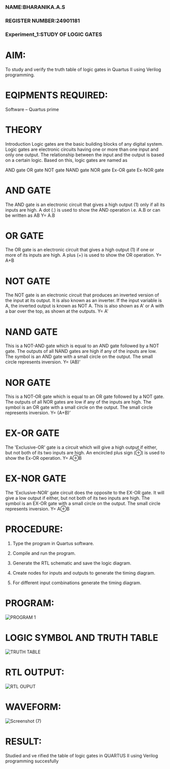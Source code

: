 ### NAME:BHARANIKA.A.S

### REGISTER NUMBER:24901181

### Experiment_1:STUDY OF LOGIC GATES
# AIM:



To study and verify the truth table of logic gates in Quartus II using Verilog programming.

# EQIPMENTS REQUIRED:

Software – Quartus prime 

# THEORY

Introduction Logic gates are the basic building blocks of any digital system. Logic gates are electronic circuits having one or more than one input and only one output. The relationship between the input and the output is based on a certain logic. Based on this, logic gates are named as

AND gate OR gate NOT gate NAND gate NOR gate Ex-OR gate Ex-NOR gate

# AND GATE

The AND gate is an electronic circuit that gives a high output (1) only if all its inputs are high. A dot (.) is used to show the AND operation i.e. A.B or can be written as AB
Y= A.B

# OR GATE

The OR gate is an electronic circuit that gives a high output (1) if one or more of its inputs are high. A plus (+) is used to show the OR operation.
Y= A+B

# NOT GATE

The NOT gate is an electronic circuit that produces an inverted version of the input at its output. It is also known as an inverter. If the input variable is A, the inverted output is known as NOT A. This is also shown as A' or A with a bar over the top, as shown at the outputs.
Y= A'

# NAND GATE

This is a NOT-AND gate which is equal to an AND gate followed by a NOT gate. The outputs of all NAND gates are high if any of the inputs are low. The symbol is an AND gate with a small circle on the output. The small circle represents inversion.
Y= (AB)’

# NOR GATE

This is a NOT-OR gate which is equal to an OR gate followed by a NOT gate. The outputs of all NOR gates are low if any of the inputs are high. The symbol is an OR gate with a small circle on the output. The small circle represents inversion.
Y= (A+B)’

# EX-OR GATE

The 'Exclusive-OR' gate is a circuit which will give a high output if either, but not both of its two inputs are high. An encircled plus sign (⊕) is used to show the Ex-OR operation.
Y= A⊕B

# EX-NOR GATE

The 'Exclusive-NOR' gate circuit does the opposite to the EX-OR gate. It will give a low output if either, but not both of its two inputs are high. The symbol is an EX-OR gate with a small circle on the output. The small circle represents inversion.
Y= A⊕B

# PROCEDURE:

1.	Type the program in Quartus software.

2.	Compile and run the program.

3.	Generate the RTL schematic and save the logic diagram.

4.	Create nodes for inputs and outputs to generate the timing diagram.

5.	For different input combinations generate the timing diagram.


# PROGRAM:

![PROGRAM 1](https://github.com/user-attachments/assets/f5809f21-c652-4792-9c6a-fb269ab85662)


 
# LOGIC SYMBOL AND TRUTH TABLE
![TRUTH TABLE](https://github.com/user-attachments/assets/09b63b66-3731-457b-8d0e-946423803085)



# RTL OUTPUT:
![RTL OUPUT ](https://github.com/user-attachments/assets/481079e5-ee3c-4506-98ca-06c636524b07)

# WAVEFORM:
![Screenshot (7)](https://github.com/user-attachments/assets/e7196d3e-547d-4965-8e44-e93ffb083541)

# RESULT:
Studied and ve rified the table of logic gates in QUARTUS II using Verilog programming succesfully
